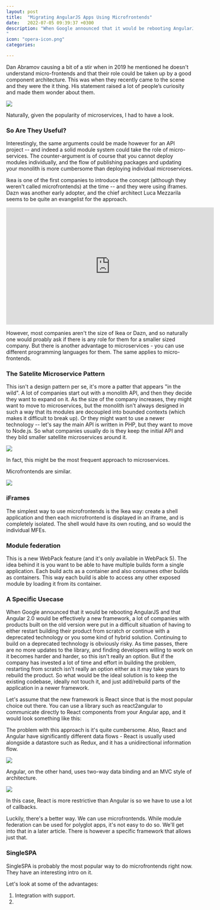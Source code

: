 ```yaml
---
layout: post
title:  "Migrating AngularJS Apps Using Microfrontends"
date:   2022-07-05 09:39:37 +0300
description: "When Google announced that it would be rebooting AngularJS and that Angular 2.0 would be effectively a new framework, a lot of companies with products built on the old version were put in a difficult situation of having to either restart building their product from scratch or continue with a deprecated technology or you some kind of hybrid solution. Continuing to build on a deprecated technology is obviously risky. As time passes, there are no more updates to the library, and finding developers willing to work on it becomes harder and harder, so this isn't really an option.
"
icon: "opera-icon.png"
categories: 

---
```

Dan Abramov causing a bit of a stir when in 2019 he mentioned he doesn't understand micro-frontends and that their role could be taken up by a good component architecture. This was when they recently came to the scene and they were the it thing. His statement raised a lot of people’s curiosity and made them wonder about them.

<img src="dan.png" class="img" />

Naturally, given the popularity of microservices, I had to have a look.

### So Are They Useful?
Interestingly, the same arguments could be made however for an API project -- and indeed a solid module system could take the role of micro-services. The counter-argument is of course that you cannot deploy modules individually, and the flow of publishing packages and updating your monolith is more cumbersome than deploying individual microservices. 

Ikea is one of the first companies to introduce the concept (although they weren't called microfrontends) at the time -- and they were using iframes. Dazn was another early adopter, and the chief architect Luca Mezzarila seems to be quite an evangelist for the approach.

<iframe width="560" height="315" src="https://www.youtube.com/embed/BuRB3djraeM" title="YouTube video player" frameborder="0" allow="accelerometer; autoplay; clipboard-write; encrypted-media; gyroscope; picture-in-picture" style="z-index: -1" allowfullscreen></iframe>

However, most companies aren't the size of Ikea or Dazn, and so naturally one would proably ask if there is any role for them for a smaller sized company. But there is another advantage to microservices - you can use different programming languages for them. The same applies to micro-frontends.

### The Satelite Microservice Pattern

This isn't a design pattern per se, it's more a patter that appears "in the wild". A lot of companies start out with a monolith API, and then they decide they want to expand on it. As the size of the company increases, they might want to move to microservices, but the monolith isn't always designed in such a way that its modules are decoupled into bounded contexts (which makes it difficult to break up). Or they might want to use a newer technology -- let's say the main API is written in PHP, but they want to move to Node.js. So what companies usually do is they keep the initial API and they bild smaller satellite microservices around it.

<img src="micro.webp" class="img" />

In fact, this might be the most frequent approach to microservices.

Microfrontends are similar.

<img src="verticals.png" class="img" />

### iFrames
The simplest way to use microfrontends is the Ikea way: create a shell application and then each microfrontend is displayed in an iframe, and is completely isolated. The shell would have its own routing, and so would the individual MFEs. 

### Module federation
This is a new WebPack feature (and it's only available in WebPack 5). The idea behind it is you want to be able to have multiple builds form a single application. Each build acts as a container and also consumes other builds as containers. This way each build is able to access any other exposed module by loading it from its container.

### A Specific Usecase

When Google announced that it would be rebooting AngularJS and that Angular 2.0 would be effectively a new framework, a lot of companies with products built on the old version were put in a difficult situation of having to either restart building their product from scratch or continue with a deprecated technology or you some kind of hybrid solution. Continuing to build on a deprecated technology is obviously risky. As time passes, there are no more updates to the library, and finding developers willing to work on it becomes harder and harder, so this isn't really an option. But if the company has invested a lot of time and effort in building the problem, restarting from scratch isn't really an option either as it may take years to rebuild the product. So what would be the ideal solution is to keep the existing codebase, ideally not touch it, and just add/rebuild parts of the application in a newer framework.

Let's assume that the new framework is React since that is the most popular choice out there. You can use a library such as react2angular to communicate directly to React components from your Angular app, and it would look something like this:

The problem with this approach is it's quite cumbersome. Also, React and Angular have significantly different data flows - React is usually used alongside a datastore such as Redux, and it has a unidirectional information flow. 

<img src="redux.svg" class="img" />

Angular, on the other hand, uses two-way data binding and an MVC style of architecture.  

<img src="mvc.png" class="img" />

In this case, React is more restrictive than Angular is so we have to use a lot of callbacks. 

Luckily, there's a better way. We can use microfrontends. While module federation can be used for polyglot apps, it's not easy to do so. We'll get into that in a later article. There is however a specific framework that allows just that.

### SingleSPA
SingleSPA is probably the most popular way to do microfrontends right now. They have an interesting intro on it.

<!-- <iframe width="1237" height="696" src="https://www.youtube.com/embed/L4jqow7NTVg" title="Single-Spa Intro" frameborder="0" allow="accelerometer; autoplay; clipboard-write; encrypted-media; gyroscope; picture-in-picture" allowfullscreen></iframe> -->

Let's look at some of the advantages:

1. Integration with support.
2. 
